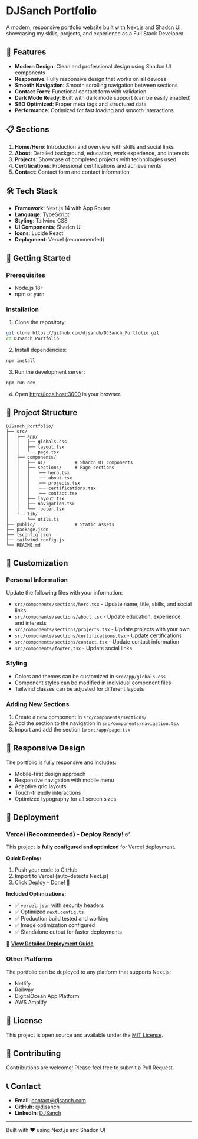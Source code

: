# DJSanch Portfolio

A modern, responsive portfolio website built with Next.js and Shadcn UI, showcasing my skills, projects, and experience as a Full Stack Developer.

## 🚀 Features

- **Modern Design**: Clean and professional design using Shadcn UI components
- **Responsive**: Fully responsive design that works on all devices
- **Smooth Navigation**: Smooth scrolling navigation between sections
- **Contact Form**: Functional contact form with validation
- **Dark Mode Ready**: Built with dark mode support (can be easily enabled)
- **SEO Optimized**: Proper meta tags and structured data
- **Performance**: Optimized for fast loading and smooth interactions

## 📋 Sections

1. **Home/Hero**: Introduction and overview with skills and social links
2. **About**: Detailed background, education, work experience, and interests
3. **Projects**: Showcase of completed projects with technologies used
4. **Certifications**: Professional certifications and achievements
5. **Contact**: Contact form and contact information

## 🛠️ Tech Stack

- **Framework**: Next.js 14 with App Router
- **Language**: TypeScript
- **Styling**: Tailwind CSS
- **UI Components**: Shadcn UI
- **Icons**: Lucide React
- **Deployment**: Vercel (recommended)

## 🚀 Getting Started

### Prerequisites

- Node.js 18+ 
- npm or yarn

### Installation

1. Clone the repository:
```bash
git clone https://github.com/djsanch/DJSanch_Portfolio.git
cd DJSanch_Portfolio
```

2. Install dependencies:
```bash
npm install
```

3. Run the development server:
```bash
npm run dev
```

4. Open [http://localhost:3000](http://localhost:3000) in your browser.

## 📁 Project Structure

```
DJSanch_Portfolio/
├── src/
│   ├── app/
│   │   ├── globals.css
│   │   ├── layout.tsx
│   │   └── page.tsx
│   ├── components/
│   │   ├── ui/           # Shadcn UI components
│   │   ├── sections/     # Page sections
│   │   │   ├── hero.tsx
│   │   │   ├── about.tsx
│   │   │   ├── projects.tsx
│   │   │   ├── certifications.tsx
│   │   │   └── contact.tsx
│   │   ├── layout.tsx
│   │   ├── navigation.tsx
│   │   └── footer.tsx
│   └── lib/
│       └── utils.ts
├── public/               # Static assets
├── package.json
├── tsconfig.json
├── tailwind.config.js
└── README.md
```

## 🎨 Customization

### Personal Information

Update the following files with your information:

- `src/components/sections/hero.tsx` - Update name, title, skills, and social links
- `src/components/sections/about.tsx` - Update education, experience, and interests
- `src/components/sections/projects.tsx` - Update projects with your own
- `src/components/sections/certifications.tsx` - Update certifications
- `src/components/sections/contact.tsx` - Update contact information
- `src/components/footer.tsx` - Update social links

### Styling

- Colors and themes can be customized in `src/app/globals.css`
- Component styles can be modified in individual component files
- Tailwind classes can be adjusted for different layouts

### Adding New Sections

1. Create a new component in `src/components/sections/`
2. Add the section to the navigation in `src/components/navigation.tsx`
3. Import and add the section to `src/app/page.tsx`

## 📱 Responsive Design

The portfolio is fully responsive and includes:

- Mobile-first design approach
- Responsive navigation with mobile menu
- Adaptive grid layouts
- Touch-friendly interactions
- Optimized typography for all screen sizes

## 🚀 Deployment

### Vercel (Recommended) - Deploy Ready! ✅

This project is **fully configured and optimized** for Vercel deployment.

**Quick Deploy:**
1. Push your code to GitHub
2. Import to Vercel (auto-detects Next.js)
3. Click Deploy - Done! 🎉

**Included Optimizations:**
- ✅ `vercel.json` with security headers
- ✅ Optimized `next.config.ts`
- ✅ Production build tested and working
- ✅ Image optimization configured
- ✅ Standalone output for faster deployments

📖 **[View Detailed Deployment Guide](./DEPLOYMENT.md)**

### Other Platforms

The portfolio can be deployed to any platform that supports Next.js:

- Netlify
- Railway
- DigitalOcean App Platform
- AWS Amplify

## 📄 License

This project is open source and available under the [MIT License](LICENSE).

## 🤝 Contributing

Contributions are welcome! Please feel free to submit a Pull Request.

## 📞 Contact

- **Email**: contact@djsanch.com
- **GitHub**: [@djsanch](https://github.com/djsanch)
- **LinkedIn**: [DJSanch](https://linkedin.com/in/djsanch)

---

Built with ❤️ using Next.js and Shadcn UI
